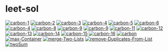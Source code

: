 # leet-sol
<a href="https://ibb.co/tc7K3K6"><img src="https://i.ibb.co/tc7K3K6/carbon-1.png" alt="carbon-1" border="0"></a> <a href="https://ibb.co/4K9WCY2"><img src="https://i.ibb.co/4K9WCY2/carbon-2.png" alt="carbon-2" border="0"></a> <a href="https://ibb.co/RCwZx1m"><img src="https://i.ibb.co/RCwZx1m/carbon-3.png" alt="carbon-3" border="0"></a> <a href="https://ibb.co/hYM30Cp"><img src="https://i.ibb.co/hYM30Cp/carbon-4.png" alt="carbon-4" border="0"></a> <a href="https://ibb.co/d5kWZNg"><img src="https://i.ibb.co/d5kWZNg/carbon-5.png" alt="carbon-5" border="0"></a> <a href="https://ibb.co/H4D4Rxt"><img src="https://i.ibb.co/H4D4Rxt/carbon-6.png" alt="carbon-6" border="0"></a> <a href="https://ibb.co/hYM30Cp"><img src="https://i.ibb.co/hYM30Cp/carbon-4.png" alt="carbon-4" border="0"></a> <a href="https://ibb.co/31SzM70"><img src="https://i.ibb.co/31SzM70/carbon-8.png" alt="carbon-8" border="0"></a> <a href="https://ibb.co/jVF3QSJ"><img src="https://i.ibb.co/jVF3QSJ/carbon-9.png" alt="carbon-9" border="0"></a> <a href="https://ibb.co/jVF3QSJ"><img src="https://i.ibb.co/jVF3QSJ/carbon-9.png" alt="carbon-9" border="0"></a> <a href="https://ibb.co/L6bxpKC"><img src="https://i.ibb.co/L6bxpKC/carbon-11.png" alt="carbon-11" border="0"></a> <a href="https://ibb.co/k2LHB31"><img src="https://i.ibb.co/k2LHB31/carbon-12.png" alt="carbon-12" border="0"></a> <a href="https://ibb.co/gmBD1fZ"><img src="https://i.ibb.co/gmBD1fZ/carbon-13.png" alt="carbon-13" border="0"></a> <a href="https://ibb.co/Fgcs9dv"><img src="https://i.ibb.co/Fgcs9dv/carbon-14.png" alt="carbon-14" border="0"></a> <a href="https://ibb.co/QN2yZ9m"><img src="https://i.ibb.co/QN2yZ9m/carbon-15.png" alt="carbon-15" border="0"></a> <a href="https://ibb.co/p1Bkg2Z"><img src="https://i.ibb.co/p1Bkg2Z/carbon-16.png" alt="carbon-16" border="0"></a> <a href="https://ibb.co/HKHxMss"><img src="https://i.ibb.co/HKHxMss/carbon.png" alt="carbon" border="0"></a> <a href="https://ibb.co/nLtrS0B"><img src="https://i.ibb.co/nLtrS0B/max-Container.png" alt="max-Container" border="0"></a> <a href="https://ibb.co/Zm9ZF7k"><img src="https://i.ibb.co/Zm9ZF7k/merge-Two-Lists.png" alt="merge-Two-Lists" border="0"></a> <a href="https://ibb.co/N9xV9L7"><img src="https://i.ibb.co/N9xV9L7/remove-Duplicates-From-List.png" alt="remove-Duplicates-From-List" border="0"></a> <a href="https://ibb.co/bmcBKvt"><img src="https://i.ibb.co/bmcBKvt/twoSum.png" alt="twoSum" border="0"></a>
